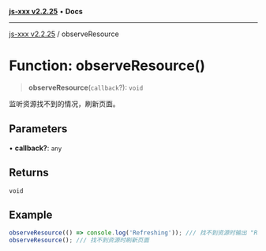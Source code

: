 [**js-xxx v2.2.25**](../README.md) • **Docs**

***

[js-xxx v2.2.25](../README.md) / observeResource

# Function: observeResource()

> **observeResource**(`callback`?): `void`

监听资源找不到的情况，刷新页面。

## Parameters

• **callback?**: `any`

## Returns

`void`

## Example

```ts
observeResource(() => console.log('Refreshing')); /// 找不到资源时输出 "Refreshing"
observeResource(); /// 找不到资源时刷新页面
```
